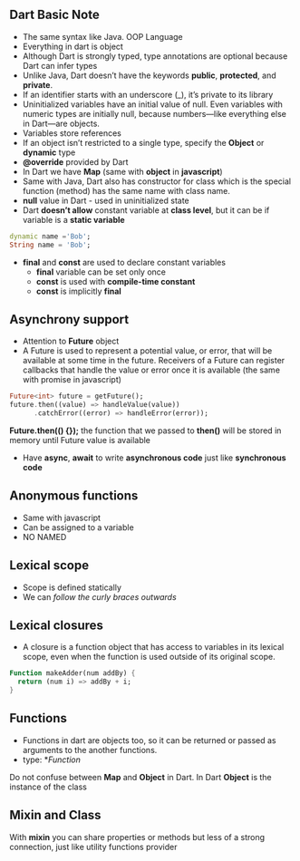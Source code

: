 ## Dart Basic Note

- The same syntax like Java. OOP Language
- Everything in dart is object
- Although Dart is strongly typed, type annotations are optional because Dart can infer types
- Unlike Java, Dart doesn’t have the keywords **public**, **protected**, and **private**.
- If an identifier starts with an underscore (_), it’s private to its library
- Uninitialized variables have an initial value of null. Even variables with numeric types are initially null, because numbers—like everything else in Dart—are objects.
- Variables store references
- If an object isn’t restricted to a single type, specify the **Object** or **dynamic** type
- **@override** provided by Dart
- In Dart we have **Map** (same with **object** in **javascript**)
- Same with Java, Dart also has constructor for class which is the special function (method) has the same name with class name.
- **null** value in Dart - used in uninitialized state
- Dart **doesn’t allow** constant variable at **class level**, but it can be if variable is a **static variable**

```dart
dynamic name ='Bob';
String name = 'Bob';
```

- **final** and **const** are used to declare constant variables
  - **final** variable can be set only once
  - **const** is used with **compile-time constant**
  - **const** is implicitly **final**

## Asynchrony support
- Attention to **Future** object
- A Future is used to represent a potential value, or error, that will be available at some time in the future. Receivers of a Future can register callbacks that handle the value or error once it is available (the same with promise in javascript)

```dart
Future<int> future = getFuture();
future.then((value) => handleValue(value))
      .catchError((error) => handleError(error));
```

**Future.then(() {});** the function that we passed to **then()** will be stored in memory until Future value is available

- Have **async**, **await** to write **asynchronous code** just like **synchronous code**

## Anonymous functions

- Same with javascript
- Can be assigned to a variable
- NO NAMED

## Lexical scope

- Scope is defined statically
- We can *follow the curly braces outwards*

## Lexical closures

- A closure is a function object that has access to variables in its lexical scope, even when the function is used outside of its original scope.

```dart
Function makeAdder(num addBy) {
  return (num i) => addBy + i;
}
```

## Functions

- Functions in dart are objects too, so it can be returned or passed as arguments to the another functions.
- type: **Function*

Do not confuse between **Map** and **Object** in Dart. In Dart **Object** is the instance of the class

## Mixin and Class

With **mixin** you can share properties or methods but less of a strong connection, just like utility functions provider